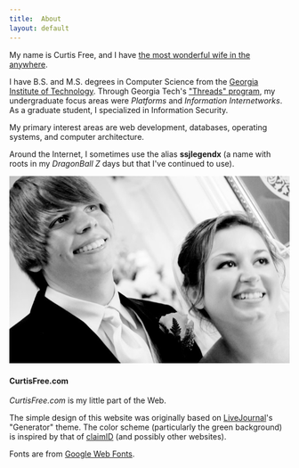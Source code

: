 ```yaml
---
title:  About
layout: default
---
```

My name is Curtis Free, and I have [the most wonderful wife in the anywhere][curtisandrebecca].

I have B.S. and M.S. degrees in Computer Science from the [Georgia Institute of Technology][gatech].
Through Georgia Tech's ["Threads" program][threads], my undergraduate focus areas were _Platforms_
and _Information Internetworks_. As a graduate student, I specialized in Information Security.

My primary interest areas are web development, databases, operating systems, and computer
architecture.

Around the Internet, I sometimes use the alias **ssjlegendx** (a name with roots in my _DragonBall
Z_ days but that I've continued to use).

<img alt="Rebecca and me..." src="/imgs/wedding.jpg" />

#### CurtisFree.com

_CurtisFree.com_ is my little part of the Web.

The simple design of this website was originally based on [LiveJournal][livejournal]'s "Generator"
theme. The color scheme (particularly the green background) is inspired by that of
[claimID][claimid] (and possibly other websites).

Fonts are from [Google Web Fonts][fonts].

[curtisandrebecca]: http://curtisandrebecca.com
[gatech]:           http://www.gatech.edu
[threads]:          http://www.cc.gatech.edu/threads-better-way-learn-cs
[livejournal]:      http://www.livejournal.com
[claimid]:          https://claimid.com
[fonts]:            https://www.google.com/fonts/
